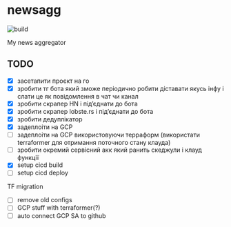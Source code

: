 # newsagg

![build](https://github.com/vanyakosmos/newsagg/actions/workflows/build.yml/badge.svg)

My news aggregator

## TODO

- [x] засетапити проєкт на го
- [x] зробити тг бота який зможе періодично робити діставати якусь інфу і слати це як повідомлення в чат чи канал
- [x] зробити скрапер HN і підʼєднати до бота
- [x] зробити скрапер lobste.rs і підʼєднати до бота
- [x] зробити дедуплікатор
- [x] задеплоіти на GCP
- [ ] задеплоіти на GCP використовуючи терраформ (використати terraformer для отримання поточного стану клауда)
- [ ] зробити окремий сервісний акк який ранить скеджули і клауд функції
- [x] setup cicd build
- [ ] setup cicd deploy

TF migration

- [ ] remove old configs
- [ ] GCP stuff with terraformer(?)
- [ ] auto connect GCP SA to github
